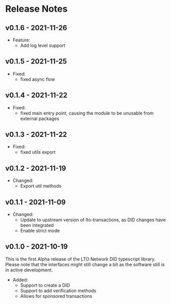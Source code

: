 # Release Notes
## v0.1.6 - 2021-11-26

- Feature:
  - Add log level support

## v0.1.5 - 2021-11-25

- Fixed:
  - fixed async flow

## v0.1.4 - 2021-11-22

- Fixed:
  - fixed main entry point, causing the module to be unusable from external packages

## v0.1.3 - 2021-11-22

- Fixed:
  - fixed utils export
  
## v0.1.2 - 2021-11-19

- Changed:
  - Export util methods

## v0.1.1 - 2021-11-09

- Changed:
  - Update to upstream version of lto-transactions, as DID changes have been integrated
  - Enable strict mode

## v0.1.0 - 2021-10-19

This is the first Alpha release of the LTO Network DID typescript library. Please note that the interfaces might still change a bit as the software still is in active development.

- Added:
  * Support to create a DID
  * Support to add verification methods
  * Allows for sponsored transactions
